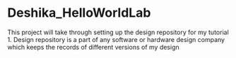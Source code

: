# Deshika_HelloWorldLab
This project will take through setting up the design repository for my tutorial 1. Design repository  is a part of any software or hardware design company which keeps the records of different versions of my design
